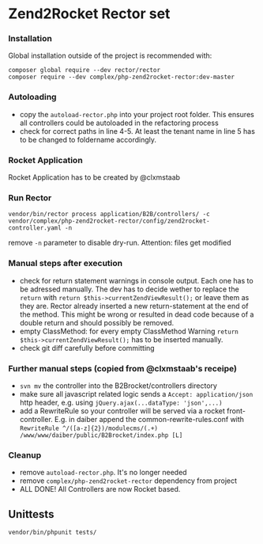 # Zend2Rocket Rector set

### Installation
Global installation outside of the project is recommended with:
```
composer global require --dev rector/rector
composer require --dev complex/php-zend2rocket-rector:dev-master
```

### Autoloading

- copy the `autoload-rector.php` into your project root folder. This ensures all controllers could be autoloaded in the refactoring process
- check for correct paths in line 4-5. At least the tenant name in line 5 has to be changed to foldername accordingly.

### Rocket Application

Rocket Application has to be created by @clxmstaab

### Run Rector

```
vendor/bin/rector process application/B2B/controllers/ -c vendor/complex/php-zend2rocket-rector/config/zend2rocket-controller.yaml -n
```
remove `-n` parameter to disable dry-run. Attention: files get modified

### Manual steps after execution

- check for return statement warnings in console output. Each one has to be adressed manually. The dev has to decide wether to replace the `return` with `return $this->currentZendViewResult();` or leave them as they are. Rector already inserted a new return-statement at the end of the method. This might be wrong or resulted in dead code because of a double return and should possibly be removed.
- empty ClassMethod: for every empty ClassMethod Warning `return $this->currentZendViewResult();` has to be inserted manually.
- check git diff carefully before committing

### Further manual steps (copied from @clxmstaab's receipe)
- `svn mv` the controller into the B2Brocket/controllers directory
- make sure all javascript related logic sends a `Accept: application/json` http header, e.g. using `jQuery.ajax(...dataType: 'json',...)`
- add a RewriteRule so your controller will be served via a rocket front-controller. E.g. in daiber append the common-rewrite-rules.conf with `RewriteRule ^/([a-z]{2})/modulecms/(.+) /www/www/daiber/public/B2Brocket/index.php [L]`

### Cleanup

- remove `autoload-rector.php`. It's no longer needed
- remove `complex/php-zend2rocket-rector` dependency from project
- ALL DONE! All Controllers are now Rocket based.

## Unittests
```
vendor/bin/phpunit tests/
```
